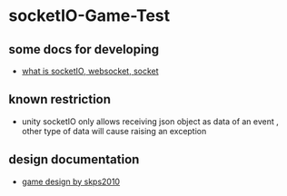 # socketIO-Game-Test
## some docs for developing
* [what is socketIO, websocket, socket](https://leesonhsu.blogspot.com/2018/07/socketwebsocketsocketio.html)
## known restriction
* unity socketIO only allows receiving json object as data of an event , other type of data will cause raising an exception
## design documentation
* [game design by skps2010](https://hackmd.io/c4rN1j3TTvCsV6Kqw-pNXg?both)
